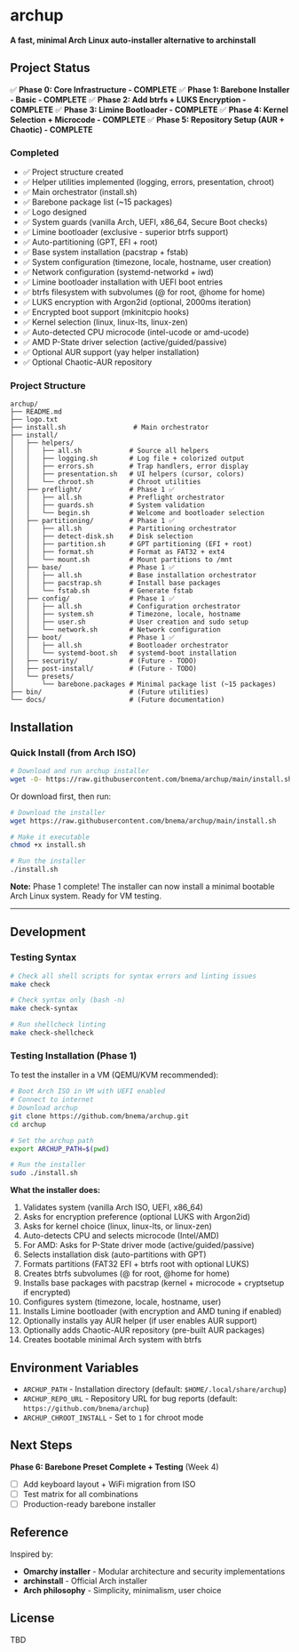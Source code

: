 # archup

**A fast, minimal Arch Linux auto-installer alternative to archinstall**

## Project Status

✅ **Phase 0: Core Infrastructure - COMPLETE**
✅ **Phase 1: Barebone Installer - Basic - COMPLETE**
✅ **Phase 2: Add btrfs + LUKS Encryption - COMPLETE**
✅ **Phase 3: Limine Bootloader - COMPLETE**
✅ **Phase 4: Kernel Selection + Microcode - COMPLETE**
✅ **Phase 5: Repository Setup (AUR + Chaotic) - COMPLETE**

### Completed
- ✅ Project structure created
- ✅ Helper utilities implemented (logging, errors, presentation, chroot)
- ✅ Main orchestrator (install.sh)
- ✅ Barebone package list (~15 packages)
- ✅ Logo designed
- ✅ System guards (vanilla Arch, UEFI, x86_64, Secure Boot checks)
- ✅ Limine bootloader (exclusive - superior btrfs support)
- ✅ Auto-partitioning (GPT, EFI + root)
- ✅ Base system installation (pacstrap + fstab)
- ✅ System configuration (timezone, locale, hostname, user creation)
- ✅ Network configuration (systemd-networkd + iwd)
- ✅ Limine bootloader installation with UEFI boot entries
- ✅ btrfs filesystem with subvolumes (@ for root, @home for home)
- ✅ LUKS encryption with Argon2id (optional, 2000ms iteration)
- ✅ Encrypted boot support (mkinitcpio hooks)
- ✅ Kernel selection (linux, linux-lts, linux-zen)
- ✅ Auto-detected CPU microcode (intel-ucode or amd-ucode)
- ✅ AMD P-State driver selection (active/guided/passive)
- ✅ Optional AUR support (yay helper installation)
- ✅ Optional Chaotic-AUR repository

### Project Structure
```
archup/
├── README.md
├── logo.txt
├── install.sh                 # Main orchestrator
├── install/
│   ├── helpers/
│   │   ├── all.sh            # Source all helpers
│   │   ├── logging.sh        # Log file + colorized output
│   │   ├── errors.sh         # Trap handlers, error display
│   │   ├── presentation.sh   # UI helpers (cursor, colors)
│   │   └── chroot.sh         # Chroot utilities
│   ├── preflight/            # Phase 1 ✅
│   │   ├── all.sh            # Preflight orchestrator
│   │   ├── guards.sh         # System validation
│   │   └── begin.sh          # Welcome and bootloader selection
│   ├── partitioning/         # Phase 1 ✅
│   │   ├── all.sh            # Partitioning orchestrator
│   │   ├── detect-disk.sh    # Disk selection
│   │   ├── partition.sh      # GPT partitioning (EFI + root)
│   │   ├── format.sh         # Format as FAT32 + ext4
│   │   └── mount.sh          # Mount partitions to /mnt
│   ├── base/                 # Phase 1 ✅
│   │   ├── all.sh            # Base installation orchestrator
│   │   ├── pacstrap.sh       # Install base packages
│   │   └── fstab.sh          # Generate fstab
│   ├── config/               # Phase 1 ✅
│   │   ├── all.sh            # Configuration orchestrator
│   │   ├── system.sh         # Timezone, locale, hostname
│   │   ├── user.sh           # User creation and sudo setup
│   │   └── network.sh        # Network configuration
│   ├── boot/                 # Phase 1 ✅
│   │   ├── all.sh            # Bootloader orchestrator
│   │   └── systemd-boot.sh   # systemd-boot installation
│   ├── security/             # (Future - TODO)
│   ├── post-install/         # (Future - TODO)
│   └── presets/
│       └── barebone.packages # Minimal package list (~15 packages)
├── bin/                      # (Future utilities)
└── docs/                     # (Future documentation)
```

## Installation

### Quick Install (from Arch ISO)

```bash
# Download and run archup installer
wget -O- https://raw.githubusercontent.com/bnema/archup/main/install.sh | bash
```

Or download first, then run:

```bash
# Download the installer
wget https://raw.githubusercontent.com/bnema/archup/main/install.sh

# Make it executable
chmod +x install.sh

# Run the installer
./install.sh
```

**Note:** Phase 1 complete! The installer can now install a minimal bootable Arch Linux system. Ready for VM testing.

---

## Development

### Testing Syntax
```bash
# Check all shell scripts for syntax errors and linting issues
make check

# Check syntax only (bash -n)
make check-syntax

# Run shellcheck linting
make check-shellcheck
```

### Testing Installation (Phase 1)
To test the installer in a VM (QEMU/KVM recommended):

```bash
# Boot Arch ISO in VM with UEFI enabled
# Connect to internet
# Download archup
git clone https://github.com/bnema/archup.git
cd archup

# Set the archup path
export ARCHUP_PATH=$(pwd)

# Run the installer
sudo ./install.sh
```

**What the installer does:**
1. Validates system (vanilla Arch ISO, UEFI, x86_64)
2. Asks for encryption preference (optional LUKS with Argon2id)
3. Asks for kernel choice (linux, linux-lts, or linux-zen)
4. Auto-detects CPU and selects microcode (Intel/AMD)
5. For AMD: Asks for P-State driver mode (active/guided/passive)
6. Selects installation disk (auto-partitions with GPT)
7. Formats partitions (FAT32 EFI + btrfs root with optional LUKS)
8. Creates btrfs subvolumes (@ for root, @home for home)
9. Installs base packages with pacstrap (kernel + microcode + cryptsetup if encrypted)
10. Configures system (timezone, locale, hostname, user)
11. Installs Limine bootloader (with encryption and AMD tuning if enabled)
12. Optionally installs yay AUR helper (if user enables AUR support)
13. Optionally adds Chaotic-AUR repository (pre-built AUR packages)
14. Creates bootable minimal Arch system with btrfs

## Environment Variables

- `ARCHUP_PATH` - Installation directory (default: `$HOME/.local/share/archup`)
- `ARCHUP_REPO_URL` - Repository URL for bug reports (default: `https://github.com/bnema/archup`)
- `ARCHUP_CHROOT_INSTALL` - Set to `1` for chroot mode

## Next Steps

**Phase 6: Barebone Preset Complete + Testing** (Week 4)
- [ ] Add keyboard layout + WiFi migration from ISO
- [ ] Test matrix for all combinations
- [ ] Production-ready barebone installer

## Reference

Inspired by:
- **Omarchy installer** - Modular architecture and security implementations
- **archinstall** - Official Arch installer
- **Arch philosophy** - Simplicity, minimalism, user choice

## License

TBD